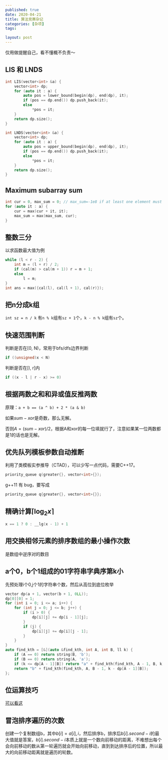 ```yaml
---
published: true
date: 2020-04-21
title: 算法竞赛杂记
categories: [杂项]
tags:

layout: post
---
```

仅用做提醒自己，看不懂概不负责～


## LIS 和 LNDS

```cpp
int LIS(vector<int> &a) {
    vector<int> dp;
    for (auto it : a) {
        auto pos = lower_bound(begin(dp), end(dp), it);
        if (pos == dp.end()) dp.push_back(it);
        else
            *pos = it;
    }
    return dp.size();
}

int LNDS(vector<int> &a) {
    vector<int> dp;
    for (auto it : a) {
        auto pos = upper_bound(begin(dp), end(dp), it);
        if (pos == dp.end()) dp.push_back(it);
        else
            *pos = it;
    }
    return dp.size();
}
```

## Maximum subarray sum

```cpp
int cur = 0, max_sum = 0; // max_sum=-1e8 if at least one element must be chosen
for (auto it : a) {
    cur = max(cur + it, it);
    max_sum = max(max_sum, cur);
}
```
## 整数三分

以求函数最大值为例

```cpp
while (l < r - 2) {
    int m = (l + r) / 2;
    if (cal(m) > cal(m + 1)) r = m + 1;
    else
        l = m;
}
int ans = max({cal(l), cal(l + 1), cal(r)});
```

## 把n分成k组

`int sz = n / k`
有`n % k`组有`sz + 1`个，`k - n % k`组有`sz`个。

## 快速范围判断

判断是否在[0, N)，常用于bfs/dfs边界判断

```cpp
if ((unsigned)x < N)
```

判断是否在[l, r]内
```cpp
if ((x - l | r - x) >= 0)
```

## 根据两数之和和异或值反推两数

原理：`a + b == (a ^ b) + 2 * (a & b)`

如果$sum-xor$是奇数，那么无解。

否则$A=(sum-xor)/2$，根据A和xor的每一位填就行了，注意如果某一位两数都是1的话也是无解。

## 优先队列模板参数自动推断

利用了类模板实参推导（CTAD），可以少写一点代码，需要C++17。
```cpp
priority_queue q(greater{}, vector<int>{});
```

g++11 有 bug，要写成

```cpp
priority_queue q{greater{}, vector<int>{}};
```

## 精确计算$\lceil\log_2 x\rceil$

```cpp
x == 1 ? 0 : __lg(x - 1) + 1
```

## 用交换相邻元素的排序数组的最小操作次数

是数组中逆序对的数目

## a个0，b个1组成的01字符串字典序第k小

先预处理i个0,j个1的字符串个数，然后从高位到底位枚举
```cpp
vector dp(a + 1, vector(b + 1, 0LL));
dp[0][0] = 1;
for (int i = 0; i <= a; i++) {
    for (int j = 0; j <= b; j++) {
        if (i > 0) {
            dp[i][j] += dp[i - 1][j];
        }
        if (j) {
            dp[i][j] += dp[i][j - 1];
        }
    }
}
auto find_kth = [&](auto &find_kth, int A, int B, ll k) {
    if (A == 0) return string(B, 'b');
    if (B == 0) return string(A, 'a');
    if (k <= dp[A - 1][B]) return "a" + find_kth(find_kth, A - 1, B, k);
    return "b" + find_kth(find_kth, A, B - 1, k - dp[A - 1][B]);
};
```

## 位运算技巧

[可以看这](https://baobaobear.github.io/post/20191012-binary-skill/)

## 冒泡排序遍历的次数

创建一个复制数组b，其中$b[i]={a[i], i}$，然后排序b，排序后$b[i].second-i$的最大值就是答案，$b[i].second-i$本质上就是一个数向前移动的距离，不难想出每个会向前移动的数从第一轮遍历就会开始向前移动，直到到达排序后的位置，所以最大的向前移动距离就是遍历的轮数。
